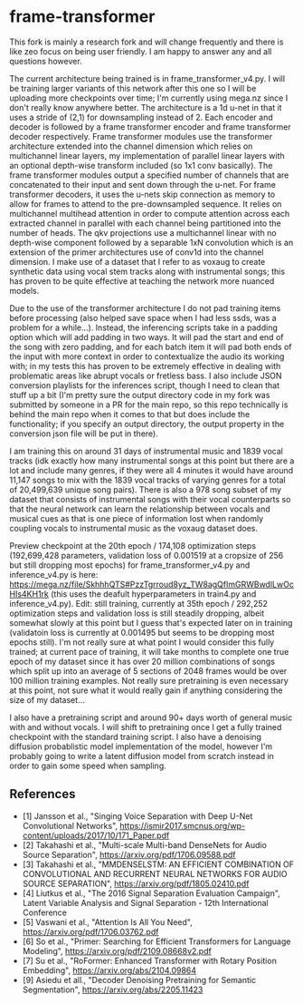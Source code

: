 # frame-transformer

This fork is mainly a research fork and will change frequently and there is like zeo focus on being user friendly. I am happy to answer any and all questions however.

The current architecture being trained is in frame_transformer_v4.py. I will be training larger variants of this network after this one so I will be uploading more checkpoints over time; I'm currently using mega.nz since I don't really know anywhere better. The architecture is a 1d u-net in that it uses a stride of (2,1) for downsampling instead of 2. Each encoder and decoder is followed by a frame transformer encoder and frame transformer decoder respectively. Frame transformer modules use the transformer architecture extended into the channel dimension which relies on multichannel linear layers, my implementation of parallel linear layers with an optional depth-wise transform included (so 1x1 conv basically). The frame transformer modules output a specified number of channels that are concatenated to their input and sent down through the u-net. For frame transformer decoders, it uses the u-nets skip connection as memory to allow for frames to attend to the pre-downsampled sequence. It relies on multichannel multihead attention in order to compute attention across each extracted channel in parallel with each channel being partitioned into the number of heads. The qkv projections use a multichannel linear with no depth-wise component followed by a separable 1xN convolution which is an extension of the primer architectures use of conv1d into the channel dimension. I make use of a dataset that I refer to as voxaug to create synthetic data using vocal stem tracks along with instrumental songs; this has proven to be quite effective at teaching the network more nuanced models. 

Due to the use of the transformer architecture I do not pad training items before processing (also helped save space when I had less ssds, was a problem for a while...). Instead, the inferencing scripts take in a padding option which will add padding in two ways. It will pad the start and end of the song with zero padding, and for each batch item it will pad both ends of the input with more context in order to contextualize the audio its working with; in my tests this has proven to be extremely effective in dealing with problematic areas like abrupt vocals or fretless bass. I also include JSON conversion playlists for the inferences script, though I need to clean that stuff up a bit (I'm pretty sure the output directory code in my fork was submitted by someone in a PR for the main repo, so this repo technically is behind the main repo when it comes to that but does include the functionality; if you specify an output directory, the output property in the conversion json file will be put in there).

I am training this on around 31 days of instrumental music and 1839 vocal tracks (idk exactly how many instrumental songs at this point but there are a lot and include many genres, if they were all 4 minutes it would have around 11,147 songs to mix with the 1839 vocal tracks of varying genres for a total of 20,499,639 unique song pairs). There is also a 978 song subset of my dataset that consists of instrumental songs with their vocal counterparts so that the neural network can learn the relationship between vocals and musical cues as that is one piece of information lost when randomly coupling vocals to instrumental music as the voxaug dataset does.

Preview checkpoint at the 20th epoch / 174,108 optimization steps (192,699,428 parameters, validation loss of 0.001519 at a cropsize of 256 but still dropping most epochs) for frame_transformer_v4.py and inference_v4.py is here: https://mega.nz/file/SkhhhQTS#PzzTgrroud8yz_TW8agQfImGRWBwdlLwOcHIs4KH1rk (this uses the deafult hyperparameters in train4.py and inference_v4.py). Edit: still training, currently at 35th epoch / 292,252 optimization steps and validation loss is still steadily dropping, albeit somewhat slowly at this point but I guess that's expected later on in training (validatoin loss is currently at 0.001495 but seems to be dropping most epochs still). I'm not really sure at what point I would consider this fully trained; at current pace of training, it will take months to complete one true epoch of my dataset since it has over 20 million combinations of songs which split up into an average of 5 sections of 2048 frames would be over 100 million training examples. Not really sure pretraining is even necessary at this point, not sure what it would really gain if anything considering the size of my dataset...

I also have a pretraining script and around 90+ days worth of general music with and without vocals. I will shift to pretraining once I get a fully trained checkpoint with the standard training script. I also have a denoising diffusion probablistic model implementation of the model, however I'm probably going to write a latent diffusion model from scratch instead in order to gain some speed when sampling.

## References
- [1] Jansson et al., "Singing Voice Separation with Deep U-Net Convolutional Networks", https://ismir2017.smcnus.org/wp-content/uploads/2017/10/171_Paper.pdf
- [2] Takahashi et al., "Multi-scale Multi-band DenseNets for Audio Source Separation", https://arxiv.org/pdf/1706.09588.pdf
- [3] Takahashi et al., "MMDENSELSTM: AN EFFICIENT COMBINATION OF CONVOLUTIONAL AND RECURRENT NEURAL NETWORKS FOR AUDIO SOURCE SEPARATION", https://arxiv.org/pdf/1805.02410.pdf
- [4] Liutkus et al., "The 2016 Signal Separation Evaluation Campaign", Latent Variable Analysis and Signal Separation - 12th International Conference
- [5] Vaswani et al., "Attention Is All You Need", https://arxiv.org/pdf/1706.03762.pdf
- [6] So et al., "Primer: Searching for Efficient Transformers for Language Modeling", https://arxiv.org/pdf/2109.08668v2.pdf
- [7] Su et al., "RoFormer: Enhanced Transformer with Rotary Position Embedding", https://arxiv.org/abs/2104.09864
- [9] Asiedu et all., "Decoder Denoising Pretraining for Semantic Segmentation", https://arxiv.org/abs/2205.11423

